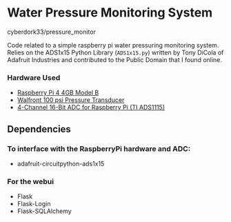 # Water Pressure Monitoring System
cyberdork33/pressure_monitor

Code related to a simple raspberry pi water pressuring monitoring system. Relies on the ADS1x15 Python Library (`ADS1x15.py`) written by Tony DiCola of Adafruit Industries and contributed to the Public Domain that I found online.

### Hardware Used
* [Raspberry Pi 4 4GB Model B](https://www.raspberrypi.org/products/raspberry-pi-4-model-b/)
* [Walfront 100 psi Pressure Transducer](https://www.amazon.com/gp/product/B0748BHLQL/ref=ppx_yo_dt_b_asin_title_o02_s00?ie=UTF8&th=1)
* [4-Channel 16-Bit ADC for Raspberry Pi (TI ADS1115)](https://www.seeedstudio.com/4-Channel-16-Bit-ADC-for-Raspberry-Pi-ADS1115.html)

## Dependencies
### To interface with the RaspberryPi hardware and ADC:
* adafruit-circuitpython-ads1x15

### For the webui
* Flask
* Flask-Login
* Flask-SQLAlchemy